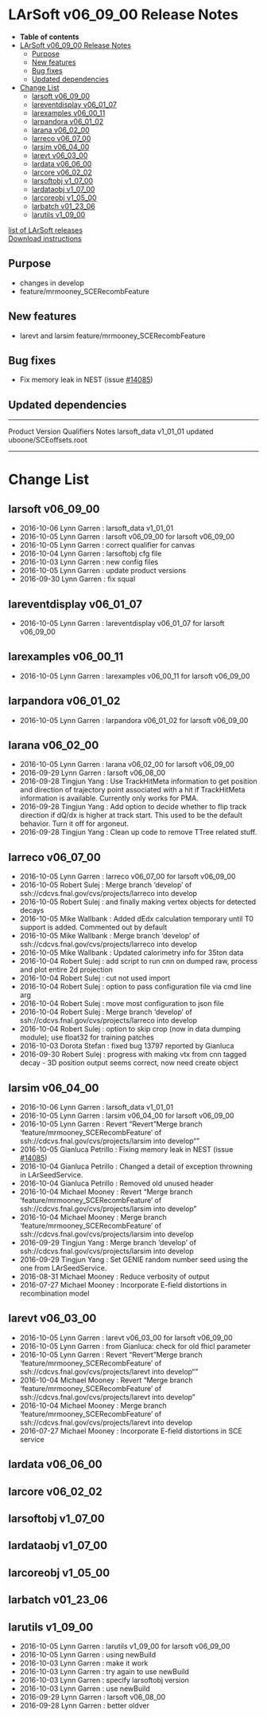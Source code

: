 LArSoft v06\_09\_00 Release Notes
======================================================================

-   **Table of contents**
-   [LArSoft v06\_09\_00 Release Notes](#LArSoft-v06_09_00-Release-Notes)
    -   [Purpose](#Purpose)
    -   [New features](#New-features)
    -   [Bug fixes](#Bug-fixes)
    -   [Updated dependencies](#Updated-dependencies)
-   [Change List](#Change-List)
    -   [larsoft v06\_09\_00](#larsoft-v06_09_00)
    -   [lareventdisplay v06\_01\_07](#lareventdisplay-v06_01_07)
    -   [larexamples v06\_00\_11](#larexamples-v06_00_11)
    -   [larpandora v06\_01\_02](#larpandora-v06_01_02)
    -   [larana v06\_02\_00](#larana-v06_02_00)
    -   [larreco v06\_07\_00](#larreco-v06_07_00)
    -   [larsim v06\_04\_00](#larsim-v06_04_00)
    -   [larevt v06\_03\_00](#larevt-v06_03_00)
    -   [lardata v06\_06\_00](#lardata-v06_06_00)
    -   [larcore v06\_02\_02](#larcore-v06_02_02)
    -   [larsoftobj v1\_07\_00](#larsoftobj-v1_07_00)
    -   [lardataobj v1\_07\_00](#lardataobj-v1_07_00)
    -   [larcoreobj v1\_05\_00](#larcoreobj-v1_05_00)
    -   [larbatch v01\_23\_06](#larbatch-v01_23_06)
    -   [larutils v1\_09\_00](#larutils-v1_09_00)

[list of LArSoft releases](LArSoft_release_list)\
[Download instructions](http://scisoft.fnal.gov/scisoft/bundles/larsoft/v06_09_00/larsoft-v06_09_00.html)

Purpose
--------------------

-   changes in develop
-   feature/mrmooney\_SCERecombFeature

New features
------------------------------

-   larevt and larsim feature/mrmooney\_SCERecombFeature

Bug fixes
------------------------

-   Fix memory leak in NEST (issue [\#14085](/redmine/issues/14085 "Bug: Memory leak running LArG4 with NEST (Closed)"))

Updated dependencies
----------------------------------------------

  --------------- ------------ ------------ --------------------------------
  Product         Version      Qualifiers   Notes
  larsoft\_data   v1\_01\_01                updated uboone/SCEoffsets.root
  --------------- ------------ ------------ --------------------------------

Change List
============================

larsoft v06\_09\_00
------------------------------------------

-   2016-10-06 Lynn Garren : larsoft\_data v1\_01\_01
-   2016-10-05 Lynn Garren : larsoft v06\_09\_00 for larsoft v06\_09\_00
-   2016-10-05 Lynn Garren : correct qualifier for canvas
-   2016-10-04 Lynn Garren : larsoftobj cfg file
-   2016-10-03 Lynn Garren : new config files
-   2016-10-05 Lynn Garren : update product versions
-   2016-09-30 Lynn Garren : fix squal

lareventdisplay v06\_01\_07
----------------------------------------------------------

-   2016-10-05 Lynn Garren : lareventdisplay v06\_01\_07 for larsoft v06\_09\_00

larexamples v06\_00\_11
--------------------------------------------------

-   2016-10-05 Lynn Garren : larexamples v06\_00\_11 for larsoft v06\_09\_00

larpandora v06\_01\_02
------------------------------------------------

-   2016-10-05 Lynn Garren : larpandora v06\_01\_02 for larsoft v06\_09\_00

larana v06\_02\_00
----------------------------------------

-   2016-10-05 Lynn Garren : larana v06\_02\_00 for larsoft v06\_09\_00
-   2016-09-29 Lynn Garren : larsoft v06\_08\_00
-   2016-09-28 Tingjun Yang : Use TrackHitMeta information to get position and direction of trajectory point associated with a hit if TrackHitMeta information is available. Currently only works for PMA.
-   2016-09-28 Tingjun Yang : Add option to decide whether to flip track direction if dQ/dx is higher at track start. This used to be the default behavior. Turn it off for argoneut.
-   2016-09-28 Tingjun Yang : Clean up code to remove TTree related stuff.

larreco v06\_07\_00
------------------------------------------

-   2016-10-05 Lynn Garren : larreco v06\_07\_00 for larsoft v06\_09\_00
-   2016-10-05 Robert Sulej : Merge branch ‘develop’ of ssh://cdcvs.fnal.gov/cvs/projects/larreco into develop
-   2016-10-05 Robert Sulej : and finally making vertex objects for detected decays
-   2016-10-05 Mike Wallbank : Added dEdx calculation temporary until T0 support is added. Commented out by default
-   2016-10-05 Mike Wallbank : Merge branch ‘develop’ of ssh://cdcvs.fnal.gov/cvs/projects/larreco into develop
-   2016-10-05 Mike Wallbank : Updated calorimetry info for 35ton data
-   2016-10-04 Robert Sulej : add script to run cnn on dumped raw, process and plot entire 2d projection
-   2016-10-04 Robert Sulej : cut not used import
-   2016-10-04 Robert Sulej : option to pass configuration file via cmd line arg
-   2016-10-04 Robert Sulej : move most configuration to json file
-   2016-10-04 Robert Sulej : Merge branch ‘develop’ of ssh://cdcvs.fnal.gov/cvs/projects/larreco into develop
-   2016-10-04 Robert Sulej : option to skip crop (now in data dumping module); use float32 for training patches
-   2016-10-03 Dorota Stefan : fixed bug 13797 reported by Gianluca
-   2016-09-30 Robert Sulej : progress with making vtx from cnn tagged decay - 3D position output seems correct, now need create object

larsim v06\_04\_00
----------------------------------------

-   2016-10-06 Lynn Garren : larsoft\_data v1\_01\_01
-   2016-10-05 Lynn Garren : larsim v06\_04\_00 for larsoft v06\_09\_00
-   2016-10-05 Lynn Garren : Revert “Revert”Merge branch ‘feature/mrmooney\_SCERecombFeature’ of ssh://cdcvs.fnal.gov/cvs/projects/larsim into develop“”
-   2016-10-05 Gianluca Petrillo : Fixing memory leak in NEST (issue [\#14085](/redmine/issues/14085 "Bug: Memory leak running LArG4 with NEST (Closed)"))
-   2016-10-04 Gianluca Petrillo : Changed a detail of exception throwning in LArSeedService.
-   2016-10-04 Gianluca Petrillo : Removed old unused header
-   2016-10-04 Michael Mooney : Revert “Merge branch ‘feature/mrmooney\_SCERecombFeature’ of ssh://cdcvs.fnal.gov/cvs/projects/larsim into develop”
-   2016-10-04 Michael Mooney : Merge branch ‘feature/mrmooney\_SCERecombFeature’ of ssh://cdcvs.fnal.gov/cvs/projects/larsim into develop
-   2016-09-29 Tingjun Yang : Merge branch ‘develop’ of ssh://cdcvs.fnal.gov/cvs/projects/larsim into develop
-   2016-09-29 Tingjun Yang : Set GENIE random number seed using the one from LArSeedService.
-   2016-08-31 Michael Mooney : Reduce verbosity of output
-   2016-07-27 Michael Mooney : Incorporate E-field distortions in recombination model

larevt v06\_03\_00
----------------------------------------

-   2016-10-05 Lynn Garren : larevt v06\_03\_00 for larsoft v06\_09\_00
-   2016-10-05 Lynn Garren : from Gianluca: check for old fhicl parameter
-   2016-10-05 Lynn Garren : Revert “Revert”Merge branch ‘feature/mrmooney\_SCERecombFeature’ of ssh://cdcvs.fnal.gov/cvs/projects/larevt into develop“”
-   2016-10-04 Michael Mooney : Revert “Merge branch ‘feature/mrmooney\_SCERecombFeature’ of ssh://cdcvs.fnal.gov/cvs/projects/larevt into develop”
-   2016-10-04 Michael Mooney : Merge branch ‘feature/mrmooney\_SCERecombFeature’ of ssh://cdcvs.fnal.gov/cvs/projects/larevt into develop
-   2016-07-27 Michael Mooney : Incorporate E-field distortions in SCE service

lardata v06\_06\_00
------------------------------------------

larcore v06\_02\_02
------------------------------------------

larsoftobj v1\_07\_00
----------------------------------------------

lardataobj v1\_07\_00
----------------------------------------------

larcoreobj v1\_05\_00
----------------------------------------------

larbatch v01\_23\_06
--------------------------------------------

larutils v1\_09\_00
------------------------------------------

-   2016-10-05 Lynn Garren : larutils v1\_09\_00 for larsoft v06\_09\_00
-   2016-10-05 Lynn Garren : using newBuild
-   2016-10-03 Lynn Garren : make it work
-   2016-10-03 Lynn Garren : try again to use newBuild
-   2016-10-03 Lynn Garren : specify larsoftobj version
-   2016-10-03 Lynn Garren : use newBuild
-   2016-09-29 Lynn Garren : larsoft v06\_08\_00
-   2016-09-28 Lynn Garren : better oldver
